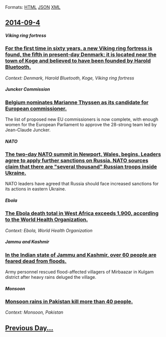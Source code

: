 
Formats: [HTML](2014/09/4/index.html)  [JSON](2014/09/4/index.json)  [XML](2014/09/4/index.xml)  

## [2014-09-4](/news/2014/09/4/index.md)

##### Viking ring fortress
### [For the first time in sixty years, a new Viking ring fortress is found, the fifth in present-day Denmark; it is located near the town of Koge and believed to have been founded by Harold Bluetooth. ](/news/2014/09/4/for-the-first-time-in-sixty-years-a-new-viking-ring-fortress-is-found-the-fifth-in-present-day-denmark-it-is-located-near-the-town-of-ka.md)
_Context: Denmark, Harold Bluetooth, Koge, Viking ring fortress_

##### Juncker Commission
### [Belgium nominates Marianne Thyssen as its candidate for European commissioner. ](/news/2014/09/4/belgium-nominates-marianne-thyssen-as-its-candidate-for-european-commissioner.md)
The list of proposed new EU commissioners is now complete, with enough women for the European Parliament to approve the 28-strong team led by Jean-Claude Juncker.

##### NATO
### [The two-day NATO summit in Newport, Wales, begins. Leaders agree to apply further sanctions on Russia. NATO sources claim that there are "several thousand" Russian troops inside Ukraine. ](/news/2014/09/4/the-two-day-nato-summit-in-newport-wales-begins-leaders-agree-to-apply-further-sanctions-on-russia-nato-sources-claim-that-there-are-se.md)
NATO leaders have agreed that Russia should face increased sanctions for its actions in eastern Ukraine.

##### Ebola
### [The Ebola death total in West Africa exceeds 1,900, according to the World Health Organization. ](/news/2014/09/4/the-ebola-death-total-in-west-africa-exceeds-1-900-according-to-the-world-health-organization.md)
_Context: Ebola, World Health Organization_

##### Jammu and Kashmir
### [In the Indian state of Jammu and Kashmir, over 60 people are feared dead from floods. ](/news/2014/09/4/in-the-indian-state-of-jammu-and-kashmir-over-60-people-are-feared-dead-from-floods.md)
Army personnel rescued flood-affected villagers of Mirbaazar in Kulgam district after heavy rains deluged the village. 

##### Monsoon
### [Monsoon rains in Pakistan kill more than 40 people. ](/news/2014/09/4/monsoon-rains-in-pakistan-kill-more-than-40-people.md)
_Context: Monsoon, Pakistan_

## [Previous Day...](/news/2014/09/3/index.md)


